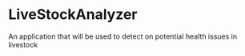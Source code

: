 # LiveStockAnalyzer
An application that will be used to detect on potential health issues in livestock
